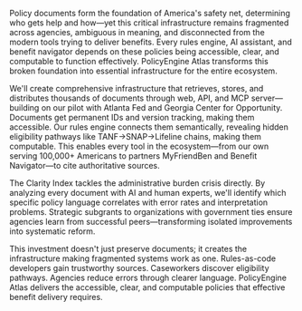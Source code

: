 Policy documents form the foundation of America's safety net, determining who gets help and how—yet this critical infrastructure remains fragmented across agencies, ambiguous in meaning, and disconnected from the modern tools trying to deliver benefits. Every rules engine, AI assistant, and benefit navigator depends on these policies being accessible, clear, and computable to function effectively. PolicyEngine Atlas transforms this broken foundation into essential infrastructure for the entire ecosystem.

We'll create comprehensive infrastructure that retrieves, stores, and distributes thousands of documents through web, API, and MCP server—building on our pilot with Atlanta Fed and Georgia Center for Opportunity. Documents get permanent IDs and version tracking, making them accessible. Our rules engine connects them semantically, revealing hidden eligibility pathways like TANF→SNAP→Lifeline chains, making them computable. This enables every tool in the ecosystem—from our own serving 100,000+ Americans to partners MyFriendBen and Benefit Navigator—to cite authoritative sources.

The Clarity Index tackles the administrative burden crisis directly. By analyzing every document with AI and human experts, we'll identify which specific policy language correlates with error rates and interpretation problems. Strategic subgrants to organizations with government ties ensure agencies learn from successful peers—transforming isolated improvements into systematic reform.

This investment doesn't just preserve documents; it creates the infrastructure making fragmented systems work as one. Rules-as-code developers gain trustworthy sources. Caseworkers discover eligibility pathways. Agencies reduce errors through clearer language. PolicyEngine Atlas delivers the accessible, clear, and computable policies that effective benefit delivery requires.